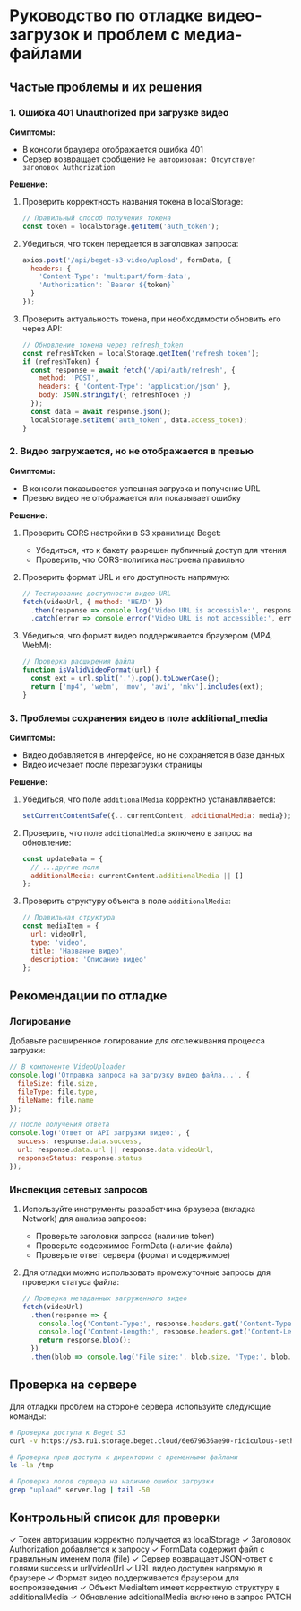 # Руководство по отладке видео-загрузок и проблем с медиа-файлами

## Частые проблемы и их решения

### 1. Ошибка 401 Unauthorized при загрузке видео

**Симптомы:**
- В консоли браузера отображается ошибка 401
- Сервер возвращает сообщение `Не авторизован: Отсутствует заголовок Authorization`

**Решение:**
1. Проверить корректность названия токена в localStorage:
   ```javascript
   // Правильный способ получения токена
   const token = localStorage.getItem('auth_token');
   ```

2. Убедиться, что токен передается в заголовках запроса:
   ```javascript
   axios.post('/api/beget-s3-video/upload', formData, {
     headers: {
       'Content-Type': 'multipart/form-data',
       'Authorization': `Bearer ${token}`
     }
   });
   ```

3. Проверить актуальность токена, при необходимости обновить его через API:
   ```javascript
   // Обновление токена через refresh_token
   const refreshToken = localStorage.getItem('refresh_token');
   if (refreshToken) {
     const response = await fetch('/api/auth/refresh', {
       method: 'POST',
       headers: { 'Content-Type': 'application/json' },
       body: JSON.stringify({ refreshToken })
     });
     const data = await response.json();
     localStorage.setItem('auth_token', data.access_token);
   }
   ```

### 2. Видео загружается, но не отображается в превью

**Симптомы:**
- В консоли показывается успешная загрузка и получение URL
- Превью видео не отображается или показывает ошибку

**Решение:**
1. Проверить CORS настройки в S3 хранилище Beget:
   - Убедиться, что к бакету разрешен публичный доступ для чтения
   - Проверить, что CORS-политика настроена правильно

2. Проверить формат URL и его доступность напрямую:
   ```javascript
   // Тестирование доступности видео-URL
   fetch(videoUrl, { method: 'HEAD' })
     .then(response => console.log('Video URL is accessible:', response.ok))
     .catch(error => console.error('Video URL is not accessible:', error));
   ```

3. Убедиться, что формат видео поддерживается браузером (MP4, WebM):
   ```javascript
   // Проверка расширения файла
   function isValidVideoFormat(url) {
     const ext = url.split('.').pop().toLowerCase();
     return ['mp4', 'webm', 'mov', 'avi', 'mkv'].includes(ext);
   }
   ```

### 3. Проблемы сохранения видео в поле additional_media

**Симптомы:**
- Видео добавляется в интерфейсе, но не сохраняется в базе данных
- Видео исчезает после перезагрузки страницы

**Решение:**
1. Убедиться, что поле `additionalMedia` корректно устанавливается:
   ```javascript
   setCurrentContentSafe({...currentContent, additionalMedia: media});
   ```

2. Проверить, что поле `additionalMedia` включено в запрос на обновление:
   ```javascript
   const updateData = {
     // ...другие поля
     additionalMedia: currentContent.additionalMedia || []
   };
   ```

3. Проверить структуру объекта в поле `additionalMedia`:
   ```javascript
   // Правильная структура
   const mediaItem = {
     url: videoUrl,
     type: 'video',
     title: 'Название видео',
     description: 'Описание видео'
   };
   ```

## Рекомендации по отладке

### Логирование

Добавьте расширенное логирование для отслеживания процесса загрузки:

```javascript
// В компоненте VideoUploader
console.log('Отправка запроса на загрузку видео файла...', {
  fileSize: file.size,
  fileType: file.type,
  fileName: file.name
});

// После получения ответа
console.log('Ответ от API загрузки видео:', {
  success: response.data.success,
  url: response.data.url || response.data.videoUrl,
  responseStatus: response.status
});
```

### Инспекция сетевых запросов

1. Используйте инструменты разработчика браузера (вкладка Network) для анализа запросов:
   - Проверьте заголовки запроса (наличие token)
   - Проверьте содержимое FormData (наличие файла)
   - Проверьте ответ сервера (формат и содержимое)

2. Для отладки можно использовать промежуточные запросы для проверки статуса файла:
   ```javascript
   // Проверка метаданных загруженного видео
   fetch(videoUrl)
     .then(response => {
       console.log('Content-Type:', response.headers.get('Content-Type'));
       console.log('Content-Length:', response.headers.get('Content-Length'));
       return response.blob();
     })
     .then(blob => console.log('File size:', blob.size, 'Type:', blob.type));
   ```

## Проверка на сервере

Для отладки проблем на стороне сервера используйте следующие команды:

```bash
# Проверка доступа к Beget S3
curl -v https://s3.ru1.storage.beget.cloud/6e679636ae90-ridiculous-seth/test.txt

# Проверка прав доступа к директории с временными файлами
ls -la /tmp

# Проверка логов сервера на наличие ошибок загрузки
grep "upload" server.log | tail -50
```

## Контрольный список для проверки

✓ Токен авторизации корректно получается из localStorage
✓ Заголовок Authorization добавляется к запросу 
✓ FormData содержит файл с правильным именем поля (file)
✓ Сервер возвращает JSON-ответ с полями success и url/videoUrl
✓ URL видео доступен напрямую в браузере
✓ Формат видео поддерживается браузером для воспроизведения
✓ Объект MediaItem имеет корректную структуру в additionalMedia
✓ Обновление additionalMedia включено в запрос PATCH